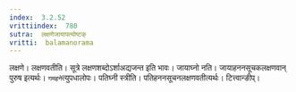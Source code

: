 ```yaml
---
index:  3.2.52
vrittiindex:  780
sutra:  लक्षणेजायापत्योष्टक्
vritti:  balamanorama 
---
```


लक्षणे। लक्षणवतीति। सूत्रे लक्षणशब्दोऽर्शाअद्यजन्त इति भावः। जायाघ्नो नति। जायाहननसूचकलक्षणवान् पुरुष इत्यर्थः। `गमहने`त्युपधालोपः। पतिघ्नी स्त्रीति। पतिहननसूचनलक्षणवतीत्यर्थः। टित्त्वान्ङीप्। 

